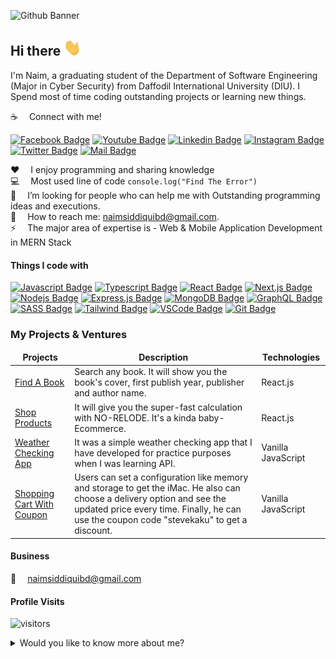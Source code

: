 ![Github Banner](assets/my-github-banner.png)

## Hi there <img src="assets/hello.gif" width="28px" alt="hi">

I'm Naim, a graduating student of the Department of Software Engineering (Major in Cyber Security) from Daffodil International University (DIU). I Spend most of time coding outstanding projects or learning new things.

:coffee: &emsp;Connect with me!

[![Facebook Badge](https://img.shields.io/badge/Facebook-1877F2?style=for-the-badge&logo=facebook&logoColor=white)](https://facebook.com/naimsiddiquibd) [![Youtube Badge](https://img.shields.io/badge/YouTube-FF0000?style=for-the-badge&logo=youtube&logoColor=white)](https://www.youtube.com/c/NaimSiddiquiBD) [![Linkedin Badge](https://img.shields.io/badge/LinkedIn-0077B5?style=for-the-badge&logo=linkedin&logoColor=white)](https://www.linkedin.com/in/sumitanalyzen/) [![Instagram Badge](https://img.shields.io/badge/Instagram-E4405F?style=for-the-badge&logo=instagram&logoColor=white)](https://www.instagram.com/naimsiddiquibd/) [![Twitter Badge](https://img.shields.io/badge/Twitter-1DA1F2?style=for-the-badge&logo=twitter&logoColor=white)](https://twitter.com/naimsiddiquibd) [![Mail Badge](https://img.shields.io/badge/Gmail-D14836?style=for-the-badge&logo=gmail&logoColor=white)](mailto:naimsiddiquibd@gmail.com)

:hearts: &emsp;I enjoy programming and sharing knowledge <br/>
:computer: &emsp;Most used line of code `console.log("Find The Error")` <br/>
🤔 &emsp;I’m looking for people who can help me with Outstanding programming ideas and executions.<br/>
:e-mail: &emsp;How to reach me: naimsiddiquibd@gmail.com.<br/>
⚡ &emsp;The major area of expertise is - Web & Mobile Application Development in MERN Stack

#### Things I code with

[![Javascript Badge](https://img.shields.io/badge/-Javascript-F0DB4F?style=for-the-badge&labelColor=black&logo=javascript&logoColor=F0DB4F)](#) [![Typescript Badge](https://img.shields.io/badge/-Typescript-007acc?style=for-the-badge&labelColor=black&logo=typescript&logoColor=007acc)](#) [![React Badge](https://img.shields.io/badge/-React-61DBFB?style=for-the-badge&labelColor=black&logo=react&logoColor=61DBFB)](#) [![Next.js Badge](https://img.shields.io/badge/next.js-000000?style=for-the-badge&logo=nextdotjs&logoColor=white)](#) [![Nodejs Badge](https://img.shields.io/badge/-Nodejs-3C873A?style=for-the-badge&labelColor=black&logo=node.js&logoColor=3C873A)](#) [![Express.js Badge](https://img.shields.io/badge/Express.js-000000?style=for-the-badge&logo=express&logoColor=white)](#) [![MongoDB Badge](https://img.shields.io/badge/MongoDB-4EA94B?style=for-the-badge&logo=mongodb&logoColor=white)](#) [![GraphQL Badge](https://img.shields.io/badge/-GraphQl-e535ab?style=for-the-badge&labelColor=black&logo=node.js&logoColor=e535ab)](#) [![SASS Badge](https://img.shields.io/badge/Sass-CC6699?style=for-the-badge&logo=sass&logoColor=white)](#) [![Tailwind Badge](https://img.shields.io/badge/Tailwind%20CSS-092749?style=for-the-badge&logo=tailwindcss&logoColor=06B6D4&labelColor=000000)](#) [![VSCode Badge](https://img.shields.io/badge/Visual_Studio-5C2D91?style=for-the-badge&logo=visual%20studio&logoColor=white)](#) [![Git Badge](https://img.shields.io/badge/Git-F05032?style=for-the-badge&logo=git&logoColor=white)](#)


### My Projects & Ventures

<table>
  <thead align="center">
    <tr border: none;>
      <td><b>Projects</b></td>
      <td><b>Description</b></td>
      <td><b>Technologies</b></td>
    </tr>
  </thead>
  <tbody>
    <tr>
      <td><a href="https://find-a-book-by-api.netlify.app/" target="_blank">Find A Book</a></td>
      <td>Search any book. It will show you the book's cover, first publish year, publisher and author name.</td>
      <td>React.js</td>
    </tr>
    <tr>
      <td><a href="https://api-mart.netlify.app/" target="_blank">Shop Products</a></td>
      <td>It will give you the super-fast calculation with NO-RELODE. It's a kinda baby-Ecommerce.</td>
      <td>React.js</td>
    </tr>
    <tr>
      <td><a href="https://ns-weather-app.netlify.app/" target="_blank">Weather Checking App</a></td>
      <td>It was a simple weather checking app that I have developed for practice purposes when I was learning API.</td>
      <td>Vanilla JavaScript</td>
    </tr>
    <tr>
      <td><a href="https://purchase-js-app.netlify.app/" target="_blank">Shopping Cart With Coupon</a></td>
      <td>Users can set a configuration like memory and storage to get the iMac. He also can choose a delivery option and see the updated price every time. Finally, he can use         the coupon code "stevekaku" to get a discount.</td>
      <td>Vanilla JavaScript</td>
    </tr>
  </tbody>
</table>


#### Business

:email: &emsp;naimsiddiquibd@gmail.com

#### Profile Visits

![visitors](https://visitor-badge.glitch.me/badge?page_id=naimsiddiquibd.naimsiddiquibd)

<details>
<summary>
  Would you like to know more about me?
</summary>

<br >

A graduating student of the Department of Software Engineering (Major in Cyber Security) from Daffodil International University (DIU). The major area of expertise is - Web & Mobile Application Development in MERN Stack. Always prefer to introduce myself as a "Learner" rather than an Expert. I believe - "Everyday life is like programming. If we love something we can put beauty in it!" - and that's what am always doing what I love the most - "Programming".


![naimsiddiquibd's github stats](https://github-readme-stats.vercel.app/api?username=naimsiddiquibd&count_private=true&theme=tokyonight&hide=contribs,prs)

</details>
